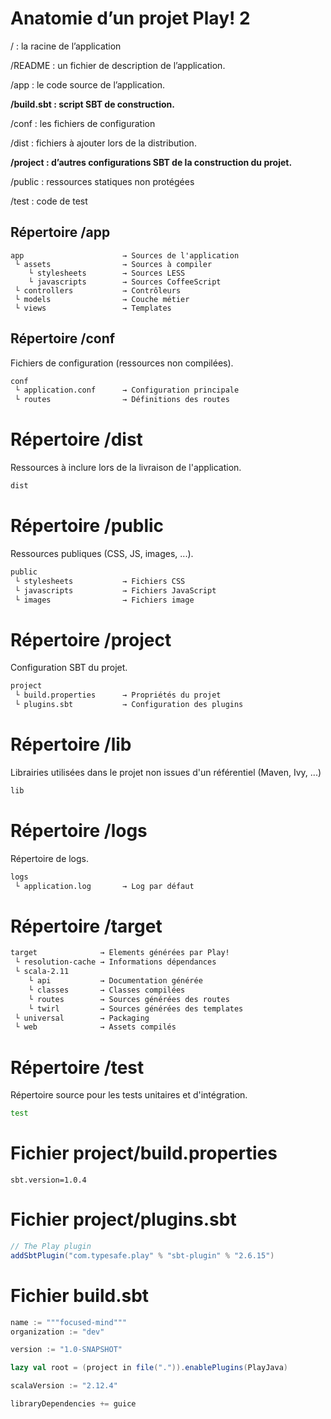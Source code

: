 # Anatomie d’un projet Play! 2

/ : la racine de l’application

/README : un fichier de description de l’application.

/app : le code source de l’application.

**/build.sbt : script SBT de construction.**

/conf : les fichiers de configuration

/dist : fichiers à ajouter lors de la distribution.

**/project : d’autres configurations SBT de la construction du projet.**

/public : ressources statiques non protégées

/test : code de test

## Répertoire /app

```
app                      → Sources de l'application
 └ assets                → Sources à compiler
    └ stylesheets        → Sources LESS
    └ javascripts        → Sources CoffeeScript
 └ controllers           → Contrôleurs
 └ models                → Couche métier
 └ views                 → Templates
```

## Répertoire /conf

Fichiers de configuration (ressources non compilées).

```bash
conf                     
 └ application.conf      → Configuration principale
 └ routes                → Définitions des routes
```

# Répertoire /dist

Ressources à inclure lors de la livraison de l'application.

```bash
dist                     
```

# Répertoire /public

Ressources publiques (CSS, JS, images, ...).

```bash
public                   
 └ stylesheets           → Fichiers CSS
 └ javascripts           → Fichiers JavaScript
 └ images                → Fichiers image
```

# Répertoire /project

Configuration SBT du projet.

```bash
project                  
 └ build.properties      → Propriétés du projet
 └ plugins.sbt           → Configuration des plugins
```

# Répertoire /lib

Librairies utilisées dans le projet non issues d'un référentiel (Maven, Ivy, ...)

```bash
lib                   
```
# Répertoire /logs

Répertoire de logs.

```bash
logs                     
 └ application.log       → Log par défaut
```

# Répertoire /target

```bash
target              → Elements générées par Play!
 └ resolution-cache → Informations dépendances
 └ scala-2.11
    └ api           → Documentation générée
    └ classes       → Classes compilées
    └ routes        → Sources générées des routes
    └ twirl         → Sources générées des templates
 └ universal        → Packaging
 └ web              → Assets compilés
```

# Répertoire /test

Répertoire source pour les tests unitaires et d'intégration.

```bash
test                 
```

# Fichier project/build.properties

```properties
sbt.version=1.0.4
```

# Fichier project/plugins.sbt

```scala
// The Play plugin
addSbtPlugin("com.typesafe.play" % "sbt-plugin" % "2.6.15")
```

# Fichier build.sbt

```scala
name := """focused-mind"""
organization := "dev"

version := "1.0-SNAPSHOT"

lazy val root = (project in file(".")).enablePlugins(PlayJava)

scalaVersion := "2.12.4"

libraryDependencies += guice
```


